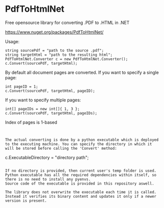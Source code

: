 # PdfToHtmlNet
Free opensource library for converting .PDF to .HTML in .NET

https://www.nuget.org/packages/PdfToHtmlNet/

Usage:
```
string sourcePdf = "path to the source .pdf";
string targetHtml = "path to the resulting html";
PdfToHtmlNet.Converter c = new PdfToHtmlNet.Converter();
c.Convert(sourcePdf, targetHtml);
```
By default all document pages are converted. If you want to specify a single page:
```
int pageID = 1;
c.Convert(sourcePdf, targetHtml, pageID);
```
If you want to specify multiple pages:
```
int[] pageIDs = new int[]{ 1, 3 };
c.Convert(sourcePdf, targetHtml, pageIDs);
```
Index of pages is 1-based
```


The actual converting is done by a python executable which is deployed to the executing machine. You can specify the directory in which it will be stored before calling the 'Convert' method:
```
c.ExecutableDirectory = "directory path";
```

If no directory is provided, then current user's temp folder is used. Python executable has all the required dependencies within itself, so there is no need to install any pyenvs.
Source code of the executable is provided in this repository aswell.

The library does not overwrite the executable each time it is called. Instead it verifies its binary content and updates it only if a newer version is present.
